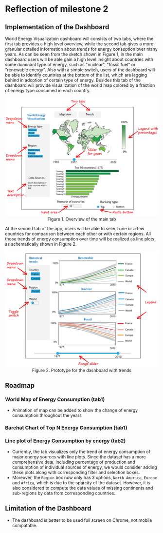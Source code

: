 # Reflection of milestone 2

## Implementation of the Dashboard

World Energy Visualizatoin dashboard will consists of two tabs, where the first tab provides a high level overview, while the second tab gives a more granular detailed information about trends for energy consuption over many years.  As can be seen from the sketch shown in Figure 1, in the main dashboard users will be able gain a high level insight about countries with some dominant type of energy, such as "nuclear", "fossil fuel" or "renewable energy". Also with a simple switch, users of the dashboard will be able to identify countries at the bottom of the list, which are lagging behind in adoption of certain type of energy. Besides this tab of the dashboard will provide visualization of the world map colored by a fraction of energy type consumed in each country.

<p align="center">
  <img src="1_map_and_bar_chart.PNG" width=600>
  Figure 1. Overview of the main tab
</p>

At the second tab of the app, users will be able to select one or a few countries for comparison between each other or with certain regions. All those trends of energy consumption over time will be realized as line plots as schematically shown in Figure 2.

<p align="center">
  <img src="2_trends.PNG" width=600>
  Figure 2. Prototype for the dashboard with trends
</p>

## Roadmap

### World Map of Energy Consumption (tab1)

- Animation of map can be added to show the change of energy consumption throughout the years

### Barchat Chart of Top N Energy Consumption (tab1)

### Line plot of Energy Consumption by energy (tab2)

- Currently, the tab visualizes only the trend of energy consumption of major energy sources with line plots.
Since the dataset has a more comprehensive data, including percentage of production and consumption of individual
sources of energy, we would consider adding these plots along with corresponding filter and selection boxes.
- Moreover, the `Region` box now only has 3 options, `North America`, `Europe` and `Africa`, which is due to
the sparcity of the dataset. However, it is also considered to compute the data values of missing continents
and sub-regions by data from corresponding countries.

## Limitation of the Dashboard

- The dashboard is better to be used full screen on Chrome, not mobile compatable.
